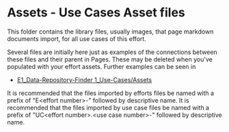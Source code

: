 # Assets - Use Cases Asset files

This folder contains the library files, usually images, that page markdown documents import, for all use cases of this effort.

Several files are initially here just as examples of the connections between these files and their parent in Pages. These may be deleted when you've populated with your effort assets. Further examples can be seen in 

* [E1_Data-Repository-Finder 1_Use-Cases/Assets](https://github.com/NIH-NICHD-Ecosystem/E1_Data-Repository-Finder/tree/main/Documentation/1_Use-Cases/Assets)

It is recommended that the files imported by efforts files be named with a prefix of "E\<effort number\>-" followed by descriptive name.
It is recommended that the files imported by use case files be named with a prefix of "UC\<effort number\>.\<use case number\>-" followed by descriptive name.
</br> 
